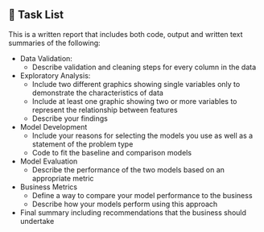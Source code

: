 ## 📝 Task List

This is a written report that includes both code, output and written text summaries of the following:
- Data Validation:   
  - Describe validation and cleaning steps for every column in the data 
- Exploratory Analysis:  
  - Include two different graphics showing single variables only to demonstrate the characteristics of data  
  - Include at least one graphic showing two or more variables to represent the relationship between features
  - Describe your findings
- Model Development
  - Include your reasons for selecting the models you use as well as a statement of the problem type
  - Code to fit the baseline and comparison models
- Model Evaluation
  - Describe the performance of the two models based on an appropriate metric
- Business Metrics
  - Define a way to compare your model performance to the business
  - Describe how your models perform using this approach
- Final summary including recommendations that the business should undertake

